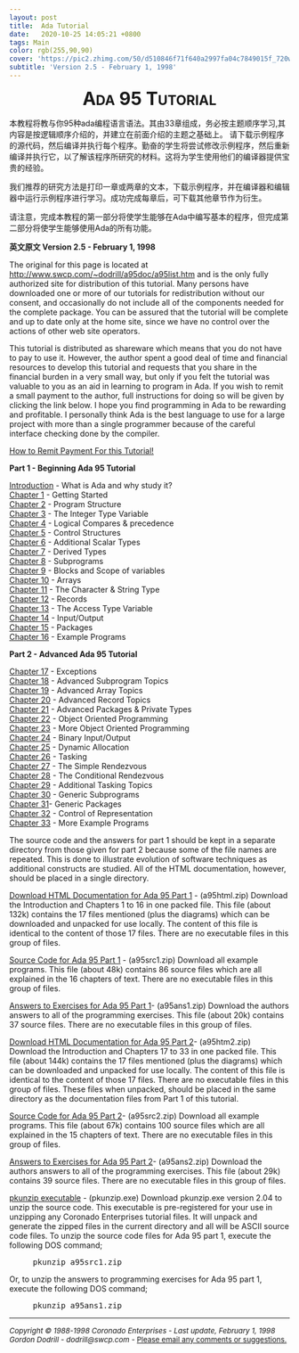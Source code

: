 ```yaml
---
layout: post
title:  Ada Tutorial
date:   2020-10-25 14:05:21 +0800
tags: Main
color: rgb(255,90,90)
cover: 'https://pic2.zhimg.com/50/d510846f71f640a2997fa04c7849015f_720w.jpg?source=54b3c3a5'
subtitle: 'Version 2.5 - February 1, 1998'
---
```

<CENTER><B><FONT SIZE=+3>A</FONT><FONT SIZE=+2>DA</FONT><FONT SIZE=+3>
95 T</FONT><FONT SIZE=+2>UTORIAL</FONT></B></CENTER>


<P>本教程将教与你95种ada编程语言语法。其由33章组成，务必按主题顺序学习,其内容是按逻辑顺序介绍的，并建立在前面介绍的主题之基础上。
请下载示例程序的源代码，然后编译并执行每个程序。勤奋的学生将尝试修改示例程序，然后重新编译并执行它，以了解该程序所研究的材料。这将为学生使用他们的编译器提供宝贵的经验。

<P>我们推荐的研究方法是打印一章或两章的文本，下载示例程序，并在编译器和编辑器中运行示例程序进行学习。成功完成每章后，可下载其他章节作为衍生。

<P>请注意，完成本教程的第一部分将使学生能够在Ada中编写基本的程序，但完成第二部分将使学生能够使用Ada的所有功能。

<P><B>英文原文 Version 2.5 - February 1, 1998</B>

<P>The original for this page is located at <A HREF="http://www.swcp.com/~dodrill/a95doc/a95list.htm">http://www.swcp.com/~dodrill/a95doc/a95list.htm</A>
and is the only fully authorized site for distribution of this tutorial.
Many persons have downloaded one or more of our tutorials for redistribution
without our consent, and occasionally do not include all of the components
needed for the complete package. You can be assured that the tutorial will
be complete and up to date only at the home site, since we have no control
over the actions of other web site operators.

<P>This tutorial is distributed as shareware which means that you do not
have to pay to use it. However, the author spent a good deal of time and
financial resources to develop this tutorial and requests that you share
in the financial burden in a very small way, but only if you felt the tutorial
was valuable to you as an aid in learning to program in Ada. If you wish
to remit a small payment to the author, full instructions for doing so
will be given by clicking the link below. I hope you find programming in
Ada to be rewarding and profitable. I personally think Ada is the best
language to use for a large project with more than a single programmer
because of the careful interface checking done by the compiler.

<P><A HREF="order.htm">How to Remit Payment For this Tutorial!</A>

<P><B>Part 1 - Beginning Ada 95 Tutorial</B>
<DL>
<DT>
<A HREF="intro.htm">Introduction</A> - What is Ada and why study it?</DT>

<DT>
<A HREF="chap01.htm">Chapter 1</A> - Getting Started</DT>

<DT>
<A HREF="chap02.htm">Chapter 2</A> - Program Structure</DT>

<DT>
<A HREF="chap03.htm">Chapter 3</A> - The Integer Type Variable</DT>

<DT>
<A HREF="chap04.htm">Chapter 4</A> - Logical Compares &amp; precedence</DT>

<DT>
<A HREF="chap05.htm">Chapter 5</A> - Control Structures</DT>

<DT>
<A HREF="chap06.htm">Chapter 6</A> - Additional Scalar Types</DT>

<DT>
<A HREF="chap07.htm">Chapter 7</A> - Derived Types</DT>

<DT>
<A HREF="chap08.htm">Chapter 8</A> - Subprograms</DT>

<DT>
<A HREF="chap09.htm">Chapter 9</A> - Blocks and Scope of variables</DT>

<DT>
<A HREF="chap10.htm">Chapter 10</A> - Arrays</DT>

<DT>
<A HREF="chap11.htm">Chapter 11</A> - The Character &amp; String Type</DT>

<DT>
<A HREF="chap12.htm">Chapter 12</A> - Records</DT>

<DT>
<A HREF="chap13.htm">Chapter 13</A> - The Access Type Variable</DT>

<DT>
<A HREF="chap14.htm">Chapter 14</A> - Input/Output</DT>

<DT>
<A HREF="chap15.htm">Chapter 15</A> - Packages</DT>

<DT>
<A HREF="chap16.htm">Chapter 16</A> - Example Programs</DT>


<P><B>Part 2 - Advanced Ada 95 Tutorial</B>
<DT>
<A HREF="chap17.htm">Chapter 17</A> - Exceptions</DT>

<DT>
<A HREF="chap18.htm">Chapter 18</A> - Advanced Subprogram Topics</DT>

<DT>
<A HREF="chap19.htm">Chapter 19</A> - Advanced Array Topics</DT>

<DT>
<A HREF="chap20.htm">Chapter 20</A> - Advanced Record Topics</DT>

<DT>
<A HREF="chap21.htm">Chapter 21</A> - Advanced Packages &amp; Private Types</DT>

<DT>
<A HREF="chap22.htm">Chapter 22</A> - Object Oriented Programming</DT>

<DT>
<A HREF="chap23.htm">Chapter 23</A> - More Object Oriented Programming</DT>

<DT>
<A HREF="chap24.htm">Chapter 24</A> - Binary Input/Output</DT>

<DT>
<A HREF="chap25.htm">Chapter 25</A> - Dynamic Allocation</DT>

<DT>
<A HREF="chap26.htm">Chapter 26</A> - Tasking</DT>

<DT>
<A HREF="chap27.htm">Chapter 27</A> - The Simple Rendezvous</DT>

<DT>
<A HREF="chap28.htm">Chapter 28</A> - The Conditional Rendezvous</DT>

<DT>
<A HREF="chap29.htm">Chapter 29</A> - Additional Tasking Topics</DT>

<DT>
<A HREF="chap30.htm">Chapter 30</A> - Generic Subprograms</DT>

<DT>
<A HREF="chap31.htm">Chapter 31</A>- Generic Packages</DT>

<DT>
<A HREF="chap32.htm">Chapter 32</A> - Control of Representation</DT>

<DT>
<A HREF="chap33.htm">Chapter 33</A> - More Example Programs</DT>
</DL>
The source code and the answers for part 1 should be kept in a separate
directory from those given for part 2 because some of the file names are
repeated. This is done to illustrate evolution of software techniques as
additional constructs are studied. All of the HTML documentation, however,
should be placed in a single directory.

<P><A HREF="ftp://ftp.swcp.com/pub/users/dodrill/a95htm1.zip">Download
HTML Documentation for Ada 95 Part 1</A> - (a95html.zip) Download the Introduction
and Chapters 1 to 16 in one packed file. This file (about 132k) contains
the 17 files mentioned (plus the diagrams) which can be downloaded and
unpacked for use locally. The content of this file is identical to the
content of those 17 files. There are no executable files in this group
of files.

<P><A HREF="ftp://ftp.swcp.com/pub/users/dodrill/a95src1.zip">Source Code
for Ada 95 Part 1</A> - (a95src1.zip) Download all example programs. This
file (about 48k) contains 86 source files which are all explained in the
16 chapters of text. There are no executable files in this group of files.

<P><A HREF="ftp://ftp.swcp.com/pub/users/dodrill/a95ans1.zip">Answers to
Exercises for Ada 95 Part 1</A>- (a95ans1.zip) Download the authors answers
to all of the programming exercises. This file (about 20k) contains 37
source files. There are no executable files in this group of files.

<P><A HREF="ftp://ftp.swcp.com/pub/users/dodrill/a95htm2.zip">Download
HTML Documentation for Ada 95 Part 2</A>- (a95htm2.zip) Download the Introduction
and Chapters 17 to 33 in one packed file. This file (about 144k) contains
the 17 files mentioned (plus the diagrams) which can be downloaded and
unpacked for use locally. The content of this file is identical to the
content of those 17 files. There are no executable files in this group
of files. These files when unpacked, should be placed in the same directory
as the documentation files from Part 1 of this tutorial.

<P><A HREF="ftp://ftp.swcp.com/pub/users/dodrill/a95src2.zip">Source Code
for Ada 95 Part 2</A>- (a95src2.zip) Download all example programs. This
file (about 67k) contains 100 source files which are all explained in the
15 chapters of text. There are no executable files in this group of files.

<P><A HREF="ftp://ftp.swcp.com/pub/users/dodrill/a95ans2.zip">Answers to
Exercises for Ada 95 Part 2</A>- (a95ans2.zip) Download the authors answers
to all of the programming exercises. This file (about 29k) contains 39
source files. There are no executable files in this group of files.

<P><A HREF="ftp://ftp.swcp.com/pub/users/dodrill/pkunzip.exe">pkunzip executable</A>
- (pkunzip.exe) Download pkunzip.exe version 2.04 to unzip the source code.
This executable is pre-registered for your use in unzipping any Coronado
Enterprises tutorial files. It will unpack and generate the zipped files
in the current directory and all will be ASCII source code files. To unzip
the source code files for Ada 95 part 1, execute the following DOS command;
<PRE>&nbsp;&nbsp;&nbsp;&nbsp; pkunzip a95src1.zip</PRE>
Or, to unzip the answers to programming exercises for Ada 95 part 1, execute
the following DOS command;
<PRE>&nbsp;&nbsp;&nbsp;&nbsp; pkunzip a95ans1.zip</PRE>

<HR width="100%"><I><FONT SIZE=-1>Copyright &copy; 1988-1998 Coronado Enterprises
- Last update, February 1, 1998</FONT></I>
<BR><FONT SIZE=-1><I>Gordon Dodrill - dodrill@swcp.com - </I><A HREF="mailto:dodrill@swcp.com">Please
email any comments or suggestions.</A></FONT>
